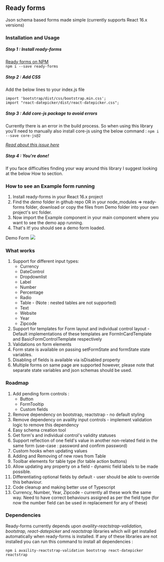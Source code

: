 ## Ready forms

Json schema based forms made simple (currently supports React 16.x versions)

### Installation and Usage

##### Step 1 : Install ready-forms
<a href="https://www.npmjs.com/package/ready-forms">Ready forms on NPM</a></br>
<code>npm i --save ready-forms</code>


##### Step 2 : Add CSS

Add the below lines to your index.js file

<code>import 'bootstrap/dist/css/bootstrap.min.css';</code></br>
<code>import "react-datepicker/dist/react-datepicker.css";</code>

##### Step 3 : Add core-js package to avoid errors

Currently there is an error in the build process. So when using this library you'll need to manually also install core-js using the below command :
<code>npm i --save core-js@2</code>

<i><a href="https://github.com/babel/babel/issues/9734#issuecomment-475175676">Read about this issue here</a></i>

##### Step 4 : You're done!
If you face difficulties finding your way around this library I suggest looking at the below How to section.

### How to see an Example form running

1. Install ready-forms in your React 16.x project
2. Find the <i>demo</i> folder in github repo OR in your node_modules => ready-forms folder, download or copy the files from Demo folder into your own project's src folder.
3. Now import the Example component in your main component where you want to see the demo app running.
4. That's it! you should see a demo form loaded.

Demo Form
![](src/assets/demo.gif)

### What works

1. Support for different input types:
   - Currency
   - DateControl
   - Dropdownlist
   - Label
   - Number
   - Percentage
   - Radio
   - Table - (Note : nested tables are not supported)
   - Text
   - Website
   - Year
   - Zipcode
2. Support for templates for Form layout and individual control layout - Default implementations of these templates are FormInCardTemplate and BasicFormControlTemplate respectively
3. Validations on form elements
4. Form state is available on passing setFormState and formState state variables.
5. Disabling of fields is available via isDisabled property
6. Multiple forms on same page are supported however, please note that separate state variables and json schemas should be used.

### Roadmap

1. Add pending form controls :
   - Button
   - FormTooltip
   - Custom fields
2. Remove dependency on bootstrap, reactstrap - no default styling
3. Remove dependency on availity input controls - implement validation logic to remove this dependency
4. Easy schema creation tool
5. Get form's and individual control's validity statuses
6. Support reflection of one field's value in another non-related field in the same form (use-case : password and confirm password)
7. Custom hooks when updating values
8. Adding and Removing of new rows from Table
9. Toolbar elements for table type (for table action buttons)
10. Allow updating any property on a field - dynamic field labels to be made possible.
11. Differentiating optional fields by default - user should be able to override this behaviour.
12. Code cleanup and making better use of Typescript
13. Currency, Number, Year, Zipcode - currently all these work the same way. Need to have correct behaviours assigned as per the field type (for now the number field can be used in replacement for any of these)


### Dependencies

Ready-forms currently depends upon <i> availity-reactstrap-validation, bootstrap, react-datepicker</i> and <i>reactstrap </i> libraries which will get installed automatically when ready-forms is installed. If any of these libraries are not installed you can run this command to install all dependencies :

<code>npm i availity-reactstrap-validation bootstrap react-datepicker reactstrap</code>
